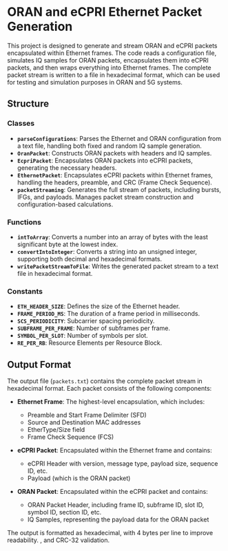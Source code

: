 # ORAN and eCPRI Ethernet Packet Generation

This project is designed to generate and stream ORAN and eCPRI packets encapsulated within Ethernet frames. The code reads a configuration file, simulates IQ samples for ORAN packets, encapsulates them into eCPRI packets, and then wraps everything into Ethernet frames. The complete packet stream is written to a file in hexadecimal format, which can be used for testing and simulation purposes in ORAN and 5G systems.
## Structure

### Classes

- **`parseConfigurations`**: Parses the Ethernet and ORAN configuration from a text file, handling both fixed and random IQ sample generation.
- **`OranPacket`**: Constructs ORAN packets with headers and IQ samples.
- **`EcpriPacket`**: Encapsulates ORAN packets into eCPRI packets, generating the necessary headers.
- **`EthernetPacket`**: Encapsulates eCPRI packets within Ethernet frames, handling the headers, preamble, and CRC (Frame Check Sequence).
- **`packetStreaming`**: Generates the full stream of packets, including bursts, IFGs, and payloads. Manages packet stream construction and configuration-based calculations.

### Functions

- **`intToArray`**: Converts a number into an array of bytes with the least significant byte at the lowest index.
- **`convertIntoInteger`**: Converts a string into an unsigned integer, supporting both decimal and hexadecimal formats.
- **`writePacketStreamToFile`**: Writes the generated packet stream to a text file in hexadecimal format.

### Constants

- **`ETH_HEADER_SIZE`**: Defines the size of the Ethernet header.
- **`FRAME_PERIOD_MS`**: The duration of a frame period in milliseconds.
- **`SCS_PERIODICITY`**: Subcarrier spacing periodicity.
- **`SUBFRAME_PER_FRAME`**: Number of subframes per frame.
- **`SYMBOL_PER_SLOT`**: Number of symbols per slot.
- **`RE_PER_RB`**: Resource Elements per Resource Block.


## Output Format

The output file (`packets.txt`) contains the complete packet stream in hexadecimal format. Each packet consists of the following components:

- **Ethernet Frame**: The highest-level encapsulation, which includes:
  - Preamble and Start Frame Delimiter (SFD)
  - Source and Destination MAC addresses
  - EtherType/Size field
  - Frame Check Sequence (FCS)
  
- **eCPRI Packet**: Encapsulated within the Ethernet frame and contains:
  - eCPRI Header with version, message type, payload size, sequence ID, etc.
  - Payload (which is the ORAN packet)
  
- **ORAN Packet**: Encapsulated within the eCPRI packet and contains:
  - ORAN Packet Header, including frame ID, subframe ID, slot ID, symbol ID, section ID, etc.
  - IQ Samples, representing the payload data for the ORAN packet
  
The output is formatted as hexadecimal, with 4 bytes per line to improve readability.
, and CRC-32 validation.




